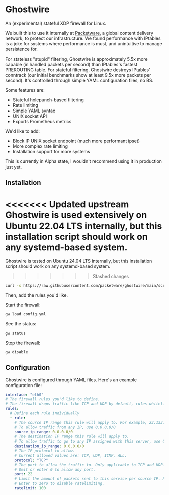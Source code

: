 # Ghostwire
An (experimental) stateful XDP firewall for Linux.

We built this to use it internally at [Packetware](https://packetware.net), a global content delivery network, to protect our infrastructure.
We found performance with IPtables is a joke for systems where performance is must, and unintuitive to manage persistence for.

For stateless "stupid" filtering, Ghostwire is approximately 5.5x more capable (in handled packets per second) than IPtables's fastest PREROUTING table.
For stateful filtering, Ghostwire destroys IPtables' conntrack (our initial benchmarks show at least 9.5x more packets per second).
It's controlled through simple YAML configuration files, no BS.

Some features are:
- Stateful holepunch-based filtering
- Rate limiting
- Simple YAML syntax
- UNIX socket API
- Exports Prometheus metrics

We'd like to add:
- Block IP UNIX socket endpoint (much more performant ipset)
- More complex rate limiting
- Installation support for more systems

This is currently in Alpha state, I wouldn't recommend using it in production just yet.

## Installation
<<<<<<< Updated upstream
Ghostwire is used extensively on Ubuntu 22.04 LTS internally, but this installation script should work on any systemd-based system.
=======
Ghostwire is tested on Ubuntu 24.04 LTS internally, but this installation script should work on any systemd-based system.
>>>>>>> Stashed changes

```bash
curl -s https://raw.githubusercontent.com/packetware/ghostwire/main/scripts/install.sh | sudo bash
```

Then, add the rules you'd like.

Start the firewall:
```bash
gw load config.yml
```

See the status:
```bash
gw status
```

Stop the firewall:
```bash
gw disable
```

## Configuration
Ghostwire is configured through YAML files. Here's an example configuration file:

```yaml
interface: "eth0"
# The firewall rules you'd like to define.
# The firewall drops traffic like TCP and UDP by default, rules whitelist traffic
rules:
  # Define each rule individually
  - rule:
    # The source IP range this rule will apply to. For example, 23.133.104.69/32, or 23.133.104.0/24.
    # To allow traffic from any IP, use 0.0.0.0/0
    source_ip_range: 0.0.0.0/0
    # The destination IP range this rule will apply to.
    # To allow traffic to go to any IP assigned with this server, use 0.0.0.0/0.
    destination_ip_range: 0.0.0.0/0
    # The IP protocol to allow.
    # Current allowed values are: TCP, UDP, ICMP, ALL.
    protocol: "TCP"
    # The port to allow the traffic to. Only applicable to TCP and UDP.
    # Omit or enter 0 to allow any port.
    port: 22
    # Limit the amount of packets sent to this service per source IP. Runs over 1 minute.
    # Enter to zero to disable ratelimiting.
    ratelimit: 100
```
